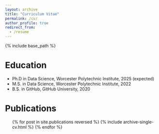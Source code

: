 ```yaml
---
layout: archive
title: "Curriculum Vitae"
permalink: /cv/
author_profile: true
redirect_from:
  - /resume
---
```


{% include base_path %}

<style> 
  a {
    color: #494e52;
  }
  a:link {
    text-decoration: none;
  }
  a:visited {
    text-decoration: none;
  }
  a:hover {
    text-decoration: underline;
  }
  a:active {
    text-decoration: underline;
  }
</style>

Education
======
* Ph.D in Data Science, Worcester Polytechnic Institute, 2025 (expected)
* M.S. in Data Science, Worcester Polytechnic Institute, 2022
* B.S. in GitHub, GitHub University, 2020

<!-- Work experience
======
* Spring 2024: Academic Pages Collaborator
  * Github University
  * Duties includes: Updates and improvements to template
  * Supervisor: The Users

* Fall 2015: Research Assistant
  * Github University
  * Duties included: Merging pull requests
  * Supervisor: Professor Hub

* Summer 2015: Research Assistant
  * Github University
  * Duties included: Tagging issues
  * Supervisor: Professor Git -->
  
<!-- Skills
======
* Skill 1
* Skill 2
  * Sub-skill 2.1
  * Sub-skill 2.2
  * Sub-skill 2.3
* Skill 3 -->

Publications
======
  <ul>{% for post in site.publications reversed %}
    {% include archive-single-cv.html %}
  {% endfor %}</ul>
  
<!-- Talks
======
  <ul>{% for post in site.talks reversed %}
    {% include archive-single-talk-cv.html  %}
  {% endfor %}</ul> -->
  
<!-- Teaching
======
  <ul>{% for post in site.teaching reversed %}
    {% include archive-single-cv.html %}
  {% endfor %}</ul>
  
Service and leadership
======
* Currently signed in to 43 different slack teams -->
